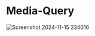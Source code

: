 # Media-Query
![Screenshot 2024-11-15 234016](https://github.com/user-attachments/assets/5bba56a9-25b4-4092-b1b4-ae19c4b8d204)
